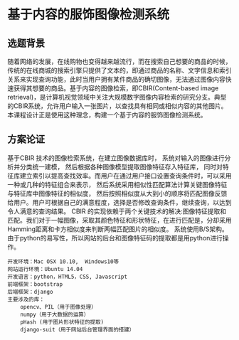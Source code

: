 # 基于内容的服饰图像检测系统
## 选题背景
随着网络的发展，在线购物也变得越来越流行，而在搜索自己想要的商品的时候，传统的在线商城的搜索引擎只提供了文本的，即通过商品的名称、文字信息和索引关系来实现查询功能，此时当用户拥有某件商品的确切图像，无法通过图像内容快速获得其想要的商品。基于内容的图像检索，即CBIR(Content-based image retrieval)，是计算机视觉领域中关注大规模数字图像内容检索的研究分支。典型的CBIR系统，允许用户输入一张图片，以查找具有相同或相似内容的其他图片。本课程设计正是使用这种理念，构建一个基于内容的服饰图像检测系统。
## 方案论证
基于CBIR 技术的图像检索系统，在建立图像数据库时， 系统对输入的图像进行分析并分类统一建模， 然后根据各种图像模型提取图像特征存入特征库， 同时对特征库建立索引以提高查找效率。而用户在通过用户接口设置查询条件时，可以采用一种或几种的特征组合来表示， 然后系统采用相似性匹配算法计算关键图像特征与特征库中图像特征的相似度， 然后按照相似度从大到小的顺序将匹配图像反馈给用户。用户可根据自己的满意程度，选择是否修改查询条件，继续查询，以达到令人满意的查询结果。
CBIR 的实现依赖于两个关键技术的解决:图像特征提取和匹配。我们对于一幅图像，采取其颜色特征和形状特征，在进行匹配是，分却采用Hamming距离和卡方相似度来判断两幅匹配图片的相似度。
系统使用B/S架构。由于python的易写性，所以网站的后台和图像特征码的提取都是用python进行操作。
```
开发环境：Mac OSX 10.10,  Windows10等
网站运行环境：Ubuntu 14.04
开发语言：python，HTML5，CSS, Javascript
前端框架：bootstrap	
后端框架：django
主要涉及的库：
    opencv、PIL（用于图像处理）
    numpy（用于大数据的运算）
    pHash (用于图片形状特征的提取)
    django-suit（用于网站后台管理界面的搭建）
```

